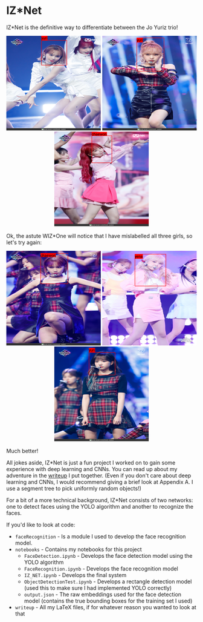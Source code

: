 # IZ*Net

IZ*Net is the definitive way to differentiate between the Jo Yuriz trio!

<div style="text-align: center">
    <img src="images/chaewon-incorrect.png" width="250"/>
    <img src="images/yena-incorrect.png" width="250"/>
    <img src="images/yuri-incorrect.png" width="250"/>
</div>

Ok, the astute WIZ*One will notice that I have mislabelled all three girls, so let's try again:

<div style="text-align: center">
    <img src="images/chaewon-correct.png" width="250"/>
    <img src="images/yena-correct.png" width="250"/>
    <img src="images/yuri-correct.png" width="250"/>
</div>

Much better!

All jokes aside, IZ*Net is just a fun project I worked on to gain some experience with deep learning and CNNs.
You can read up about my adventure in the [writeup](writeup.pdf) I put together.
(Even if you don't care about deep learning and CNNs, I would recommend giving a brief look at Appendix A. I use a segment tree to pick uniformly random objects!)

For a bit of a more technical background, IZ*Net consists of two networks: one to detect faces using the YOLO algorithm and another to recognize the faces.

If you'd like to look at code:
- `faceRecognition` - Is a module I used to develop the face recognition model.
- `notebooks` - Contains my notebooks for this project
    - `FaceDetection.ipynb` - Develops the face detection model using the YOLO algorithm
    - `FaceRecognition.ipynb` - Develops the face recognition model
    - `IZ_NET.ipynb` - Develops the final system
    - `ObjectDetectionTest.ipynb` - Develops a rectangle detection model (used this to make sure I had implemented YOLO correctly)
    - `output.json` - The raw embeddings used for the face detection model (contains the true bounding boxes for the training set I used)
- `writeup` - All my LaTeX files, if for whatever reason you wanted to look at that

